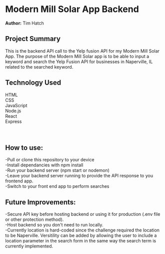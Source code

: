 # Modern Mill Solar App Backend

**Author:** Tim Hatch

## Project Summary
This is the backend API call to the Yelp fusion API for my Modern Mill Solar App. The purpose of the Modern Mill Solar app is to be able to input a keyword and search the Yelp Fusion API for businesses in Naperville, IL related to the searched keyword.

## Technology Used
HTML </br>
CSS </br>
JavaScript </br>
Node.js </br>
React </br>
Express </br>
<br>
</br>

## How to use:

-Pull or clone this repository to your device </br>
-Install dependancies with npm install </br>
-Run your backend server (npm start or nodemon) </br>
-Leave your backend server running to provide the API response to you frontend app. </br>
-Switch to your front end app to perform searches </br>

## Future Improvements:

-Secure API key before hosting backend or using it for production (.env file or other protection method). </br>
-Host backend so you don't need to run locally. </br>
-Currently location is hard-coded since the challenge required the location to be Naperville. Versitility can be added by allowing the user to include a location parameter in the search form in the same way the search term is currently implemented. </br>
